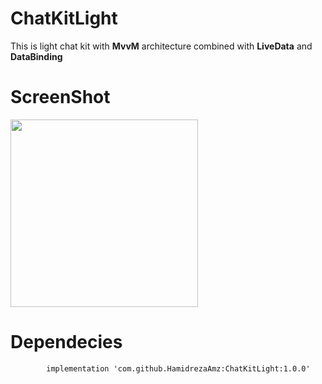 # ChatKitLight
This is light chat kit with **MvvM** architecture combined with **LiveData** and **DataBinding**


# ScreenShot
<img src="https://user-images.githubusercontent.com/13493645/80388213-dfe96480-88be-11ea-8beb-7b7f69d58802.png" width="300">

# Dependecies

	        implementation 'com.github.HamidrezaAmz:ChatKitLight:1.0.0'
